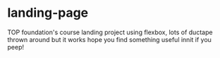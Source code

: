 # landing-page
TOP foundation's course landing project using flexbox, lots of ductape thrown around but it works hope you find something useful innit if you peep!